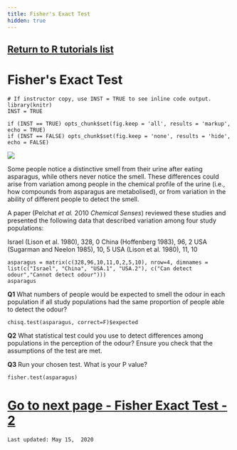 ```yaml
---
title: Fisher's Exact Test
hidden: true
---
```

## [Return to R tutorials list](%base_url%/?r-language)

# Fisher's Exact Test

```{r, echo=FALSE}
# If instructor copy, use INST = TRUE to see inline code output.
library(knitr)
INST = TRUE

if (INST == TRUE) opts_chunk$set(fig.keep = 'all', results = 'markup', echo = TRUE)
if (INST == FALSE) opts_chunk$set(fig.keep = 'none', results = 'hide', echo = FALSE)

```

![](%theme_url%/img/Fishers_exact_test_Q1_image.jpg)

Some people notice a distinctive smell from their urine after eating asparagus, while others never notice the smell. These differences could arise from variation among people in the chemical profile of the urine (i.e., how compounds from asparagus are metabolised), or from variation in the ability of different people to detect the smell.

A paper (Pelchat *et al.* 2010 *Chemical Senses*) reviewed these studies and presented the following data that described variation among four study populations:

Israel (Lison et al. 1980), 328, 0
China (Hoffenberg 1983), 96, 2
USA (Sugarman and Neelon 1985), 10, 5
USA (Lison et al. 1980), 11, 10

```{r}
asparagus = matrix(c(328,96,10,11,0,2,5,10), nrow=4, dimnames = list(c("Israel", "China", "USA.1", "USA.2"), c("Can detect odour","Cannot detect odour")))
asparagus

```

**Q1**  What numbers of people would be expected to smell the odour in each population if all study populations had the same proportion of people able to detect the odour?

```{r}
chisq.test(asparagus, correct=F)$expected

```

**Q2**  What statistical test could you use to detect differences among populations in the perception of the odour? Ensure you check that the assumptions of the test are met.

**Q3** Run your chosen test. What is your P value?

```{r}
fisher.test(asparagus)

```

# [Go to next page - Fisher Exact Test - 2](%base_url%/?fisher-exact-test2)


`Last updated: May 15,  2020`